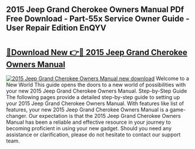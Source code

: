 ## 2015 Jeep Grand Cherokee Owners Manual PDf Free Download - Part-55x Service Owner Guide - User Repair Edition EnQYV

# <h2><a href="http://bc33133.oget.top/?id=2015+Jeep+Grand+Cherokee+Owners+Manual">🔗Download New 👉🔴 2015 Jeep Grand Cherokee Owners Manual</a></h2>

[![2015 Jeep Grand Cherokee Owners Manual new download](https://i.imgur.com/5g1atiW.png)](http://bc33133.oget.top/?id=2015+Jeep+Grand+Cherokee+Owners+Manual)
Welcome to a New World This guide opens the doors to a new world of possibilities with your new 2015 Jeep Grand Cherokee Owners Manual. Step-by-Step Guide The following pages provide a detailed step-by-step guide to setting up your 2015 Jeep Grand Cherokee Owners Manual. With features like list of features, your new 2015 Jeep Grand Cherokee Owners Manual is a game-changer. Our expectation is that the 2015 Jeep Grand Cherokee Owners Manual has been a reliable and effective resource in your journey to becoming proficient in using your new gadget. Should you need any assistance or clarification, please do not hesitate to contact our support team.
